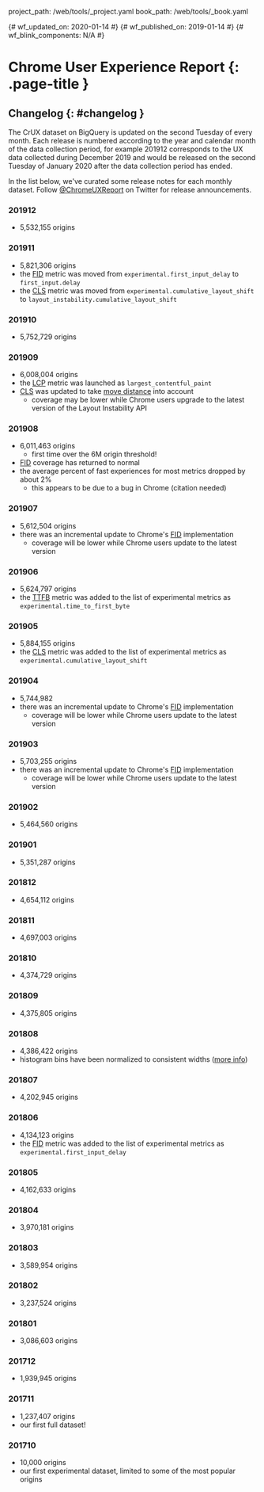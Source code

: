 project_path: /web/tools/_project.yaml
book_path: /web/tools/_book.yaml

{# wf_updated_on: 2020-01-14 #}
{# wf_published_on: 2019-01-14 #}
{# wf_blink_components: N/A #}

# Chrome User Experience Report {: .page-title }

## Changelog {: #changelog }

The CrUX dataset on BigQuery is updated on the second Tuesday of every month. Each release is numbered according to the year and calendar month of the data collection period, for example 201912 corresponds to the UX data collected during December 2019 and would be released on the second Tuesday of January 2020 after the data collection period has ended.

In the list below, we've curated some release notes for each monthly dataset. Follow [@ChromeUXReport](https://twitter.com/ChromeUXReport) on Twitter for release announcements.

### 201912

- 5,532,155 origins

### 201911

- 5,821,306 origins
- the [FID](./#first-input-delay) metric was moved from `experimental.first_input_delay` to `first_input.delay`
- the [CLS](./#cumulative-layout-shift) metric was moved from `experimental.cumulative_layout_shift` to `layout_instability.cumulative_layout_shift`

### 201910

- 5,752,729 origins

### 201909

- 6,008,004 origins
- the [LCP](./#largest-contentful-paint) metric was launched as `largest_contentful_paint`
- [CLS](./#cumulative-layout-shift) was updated to take [move distance](https://github.com/WICG/layout-instability/blob/master/README.md#distance-fraction) into account
    - coverage may be lower while Chrome users upgrade to the latest version of the Layout Instability API

### 201908

- 6,011,463 origins
    - first time over the 6M origin threshold!
- [FID](./#first-input-delay) coverage has returned to normal
- the average percent of fast experiences for most metrics dropped by about 2%
    - this appears to be due to a bug in Chrome (citation needed)

### 201907

- 5,612,504 origins
- there was an incremental update to Chrome's [FID](./#first-input-delay) implementation
    - coverage will be lower while Chrome users update to the latest version

### 201906

- 5,624,797 origins
- the [TTFB](./#time-to-first-byte) metric was added to the list of experimental metrics as `experimental.time_to_first_byte`

### 201905

- 5,884,155 origins
- the [CLS](./#cumulative-layout-shift) metric was added to the list of experimental metrics as `experimental.cumulative_layout_shift`

### 201904

- 5,744,982
- there was an incremental update to Chrome's [FID](./#first-input-delay) implementation
    - coverage will be lower while Chrome users update to the latest version

### 201903

- 5,703,255 origins
- there was an incremental update to Chrome's [FID](./#first-input-delay) implementation
    - coverage will be lower while Chrome users update to the latest version

### 201902

- 5,464,560 origins

### 201901

- 5,351,287 origins

### 201812

- 4,654,112 origins

### 201811

- 4,697,003 origins

### 201810

- 4,374,729 origins

### 201809

- 4,375,805 origins

### 201808

- 4,386,422 origins
- histogram bins have been normalized to consistent widths ([more info](https://twitter.com/ChromeUXReport/status/1042443549676064768))

### 201807

- 4,202,945 origins

### 201806

- 4,134,123 origins
- the [FID](./#first-input-delay) metric was added to the list of experimental metrics as `experimental.first_input_delay`

### 201805

- 4,162,633 origins

### 201804

- 3,970,181 origins

### 201803

- 3,589,954 origins

### 201802

- 3,237,524 origins

### 201801

- 3,086,603 origins

### 201712

- 1,939,945 origins

### 201711

- 1,237,407 origins
- our first full dataset!

### 201710

- 10,000 origins
- our first experimental dataset, limited to some of the most popular origins